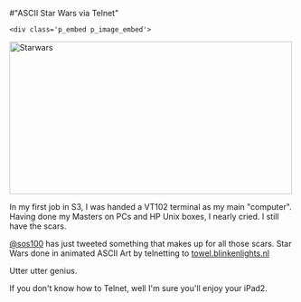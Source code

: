 #"ASCII Star Wars via Telnet"


    <div class='p_embed p_image_embed'>
<a href="http://getfile4.posterous.com/getfile/files.posterous.com/conoroneill/sqMP8CAQjNI7Yokeyz2US0pxFdeMpYeWJwYZAMoYqf0rr8pwipl4dPSwUZXZ/starwars.jpg"><img alt="Starwars" height="270" src="http://getfile5.posterous.com/getfile/files.posterous.com/conoroneill/MEbzBYROy7IC62jaTOx3dAJoCRf95YfQ7OpQNkSGXBusxGI0BvwCErE3zR0U/starwars.jpg.scaled.500.jpg" width="500" /></a>
</div>
<p>In my first job in S3, I was handed a VT102 terminal as my main &quot;computer&quot;. Having done my Masters on PCs and HP Unix boxes, I nearly cried. I still have the scars. </p><p /><div><a href="http://twitter.com/sos100">@sos100</a> has just tweeted something that makes up for all those scars. Star Wars done in animated ASCII Art by telnetting to <a href="http://towel.blinkenlights.nl">towel.blinkenlights.nl</a></div> <p /><div>Utter utter genius.</div><p /><div>If you don&#39;t know how to Telnet, well I&#39;m sure you&#39;ll enjoy your iPad2.</div>
  